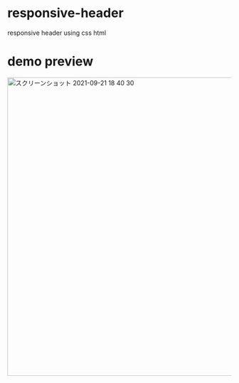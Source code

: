 # responsive-header
responsive header using css html

# demo preview
[<img width="672" alt="スクリーンショット 2021-09-21 18 40 30" src="https://user-images.githubusercontent.com/23165804/134148727-f42f5ae1-5374-4c37-865e-b9aa1b0c1fcc.png">](https://htmlpreview.github.io/?https://github.com/Kisky3/responsive-header/blob/main/header-1.html)




